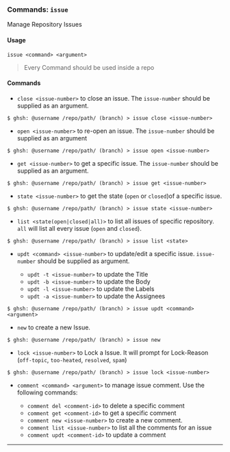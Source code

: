 ### Commands: `issue`

Manage Repository Issues

#### Usage
`issue <command> <argument>`

> Every Command should be used inside a repo

#### Commands

* `close <issue-number>` to close an issue. The `issue-number` should be supplied as an argument.

```shell
$ ghsh: @username /repo/path/ (branch) > issue close <issue-number>
```

* `open <issue-number>` to re-open an issue. The `issue-number` should be supplied as an argument

```shell
$ ghsh: @username /repo/path/ (branch) > issue open <issue-number>
```

* `get <issue-number>` to get a specific issue. The `issue-number` should be supplied as an argument.

```shell
$ ghsh: @username /repo/path/ (branch) > issue get <issue-number>
```

* `state <issue-number>` to get the state (`open` or `closed`)of a specific issue.

```shell
$ ghsh: @username /repo/path/ (branch) > issue state <issue-number>
```

* `list <state(open|closed|all)>` to list all issues of specific repository. `all` will list all every issue (`open` and `closed`).

```shell
$ ghsh: @username /repo/path/ (branch) > issue list <state>
```

* `updt <command> <issue-number>` to update/edit a specific issue. `issue-number` should be supplied as argument.

    * `updt -t <issue-number>` to update the Title
    * `updt -b <issue-number>` to update the Body
    * `updt -l <issue-number>` to update the Labels
    * `updt -a <issue-number>` to update the Assignees

```shell
$ ghsh: @username /repo/path/ (branch) > issue updt <command> <argument>
```

* `new` to create a new Issue.

```
$ ghsh: @username /repo/path/ (branch) > issue new
```

* `lock <issue-number>` to Lock a Issue. It will prompt for Lock-Reason (`off-topic`, `too-heated`, `resolved`, `spam`)

```
$ ghsh: @username /repo/path/ (branch) > issue lock <issue-number>
```

* `comment <command> <argument>` to manage issue comment. Use the following commands:

    * `comment del <comment-id>` to delete a specific comment
    * `comment get <comment-id>` to get a specific comment
    * `comment new <issue-number>` to create a new comment.
    * `comment list <issue-number>` to list all the comments for an issue
    * `comment updt <comment-id>` to update a comment

***